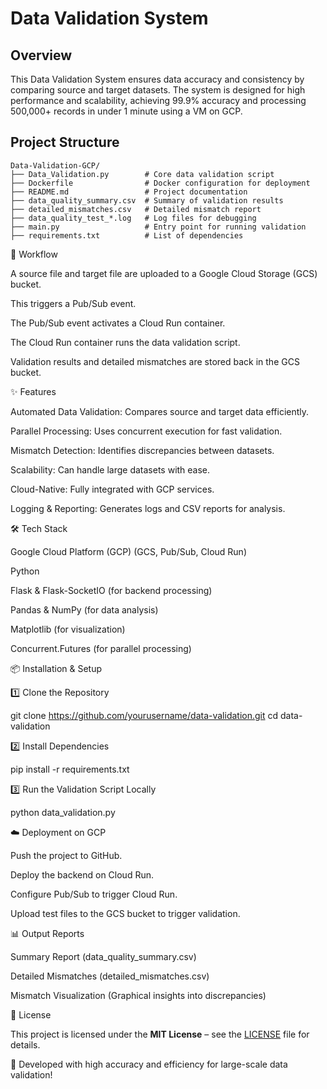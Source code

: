 # Data Validation System

## Overview
This Data Validation System ensures data accuracy and consistency by comparing source and target datasets. The system is designed for high performance and scalability, achieving 99.9% accuracy and processing 500,000+ records in under 1 minute using a VM on GCP.

## Project Structure
```
Data-Validation-GCP/
├── Data_Validation.py        # Core data validation script
├── Dockerfile                # Docker configuration for deployment
├── README.md                 # Project documentation
├── data_quality_summary.csv  # Summary of validation results
├── detailed_mismatches.csv   # Detailed mismatch report
├── data_quality_test_*.log   # Log files for debugging
├── main.py                   # Entry point for running validation            
├── requirements.txt          # List of dependencies
```

🔄 Workflow

A source file and target file are uploaded to a Google Cloud Storage (GCS) bucket.

This triggers a Pub/Sub event.

The Pub/Sub event activates a Cloud Run container.

The Cloud Run container runs the data validation script.

Validation results and detailed mismatches are stored back in the GCS bucket.

✨ Features

Automated Data Validation: Compares source and target data efficiently.

Parallel Processing: Uses concurrent execution for fast validation.

Mismatch Detection: Identifies discrepancies between datasets.

Scalability: Can handle large datasets with ease.

Cloud-Native: Fully integrated with GCP services.

Logging & Reporting: Generates logs and CSV reports for analysis.

🛠️ Tech Stack

Google Cloud Platform (GCP) (GCS, Pub/Sub, Cloud Run)

Python

Flask & Flask-SocketIO (for backend processing)

Pandas & NumPy (for data analysis)

Matplotlib (for visualization)

Concurrent.Futures (for parallel processing)

📦 Installation & Setup

1️⃣ Clone the Repository

git clone https://github.com/yourusername/data-validation.git
cd data-validation

2️⃣ Install Dependencies

pip install -r requirements.txt

3️⃣ Run the Validation Script Locally

python data_validation.py

☁️ Deployment on GCP

Push the project to GitHub.

Deploy the backend on Cloud Run.

Configure Pub/Sub to trigger Cloud Run.

Upload test files to the GCS bucket to trigger validation.

📊 Output Reports

Summary Report (data_quality_summary.csv)

Detailed Mismatches (detailed_mismatches.csv)

Mismatch Visualization (Graphical insights into discrepancies)

📜 License

This project is licensed under the **MIT License** – see the [LICENSE](./LICENSE) file for details.


🚀 Developed with high accuracy and efficiency for large-scale data validation!
